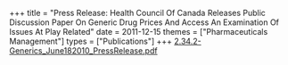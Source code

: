 +++
title = "Press Release: Health Council Of Canada Releases Public Discussion Paper On Generic Drug Prices And Access An Examination Of Issues At Play Related"
date = 2011-12-15
themes = ["Pharmaceuticals Management"]
types = ["Publications"]
+++
[2.34.2-Generics_June182010_PressRelease.pdf](/files/2.34.2-Generics_June182010_PressRelease.pdf)
